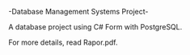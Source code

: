 -Database Management Systems Project-

A database project using C# Form with PostgreSQL.

For more details, read Rapor.pdf.
